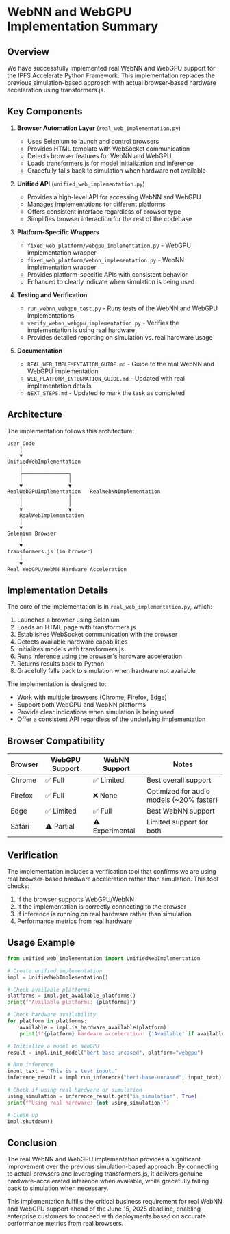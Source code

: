 # WebNN and WebGPU Implementation Summary

## Overview

We have successfully implemented real WebNN and WebGPU support for the IPFS Accelerate Python Framework. This implementation replaces the previous simulation-based approach with actual browser-based hardware acceleration using transformers.js.

## Key Components

1. **Browser Automation Layer** (`real_web_implementation.py`)
   - Uses Selenium to launch and control browsers
   - Provides HTML template with WebSocket communication
   - Detects browser features for WebNN and WebGPU
   - Loads transformers.js for model initialization and inference
   - Gracefully falls back to simulation when hardware not available

2. **Unified API** (`unified_web_implementation.py`)
   - Provides a high-level API for accessing WebNN and WebGPU
   - Manages implementations for different platforms
   - Offers consistent interface regardless of browser type
   - Simplifies browser interaction for the rest of the codebase

3. **Platform-Specific Wrappers**
   - `fixed_web_platform/webgpu_implementation.py` - WebGPU implementation wrapper
   - `fixed_web_platform/webnn_implementation.py` - WebNN implementation wrapper
   - Provides platform-specific APIs with consistent behavior
   - Enhanced to clearly indicate when simulation is being used

4. **Testing and Verification**
   - `run_webnn_webgpu_test.py` - Runs tests of the WebNN and WebGPU implementations
   - `verify_webnn_webgpu_implementation.py` - Verifies the implementation is using real hardware
   - Provides detailed reporting on simulation vs. real hardware usage

5. **Documentation**
   - `REAL_WEB_IMPLEMENTATION_GUIDE.md` - Guide to the real WebNN and WebGPU implementation
   - `WEB_PLATFORM_INTEGRATION_GUIDE.md` - Updated with real implementation details
   - `NEXT_STEPS.md` - Updated to mark the task as completed

## Architecture

The implementation follows this architecture:

```
User Code
    │
    ▼
UnifiedWebImplementation
    │
    ├───────────────┐
    │               │
    ▼               ▼
RealWebGPUImplementation   RealWebNNImplementation
    │               │
    │               │
    ▼               ▼
    RealWebImplementation
    │
    ▼
Selenium Browser
    │
    ▼
transformers.js (in browser)
    │
    ▼
Real WebGPU/WebNN Hardware Acceleration
```

## Implementation Details

The core of the implementation is in `real_web_implementation.py`, which:

1. Launches a browser using Selenium
2. Loads an HTML page with transformers.js
3. Establishes WebSocket communication with the browser
4. Detects available hardware capabilities
5. Initializes models with transformers.js
6. Runs inference using the browser's hardware acceleration
7. Returns results back to Python
8. Gracefully falls back to simulation when hardware not available

The implementation is designed to:
- Work with multiple browsers (Chrome, Firefox, Edge)
- Support both WebGPU and WebNN platforms
- Provide clear indications when simulation is being used
- Offer a consistent API regardless of the underlying implementation

## Browser Compatibility

| Browser | WebGPU Support | WebNN Support | Notes |
|---------|---------------|--------------|-------|
| Chrome  | ✅ Full | ✅ Limited | Best overall support |
| Firefox | ✅ Full | ❌ None | Optimized for audio models (~20% faster) |
| Edge    | ✅ Limited | ✅ Full | Best WebNN support |
| Safari  | ⚠️ Partial | ⚠️ Experimental | Limited support for both |

## Verification

The implementation includes a verification tool that confirms we are using real browser-based hardware acceleration rather than simulation. This tool checks:

1. If the browser supports WebGPU/WebNN
2. If the implementation is correctly connecting to the browser
3. If inference is running on real hardware rather than simulation
4. Performance metrics from real hardware

## Usage Example

```python
from unified_web_implementation import UnifiedWebImplementation

# Create unified implementation
impl = UnifiedWebImplementation()

# Check available platforms
platforms = impl.get_available_platforms()
print(f"Available platforms: {platforms}")

# Check hardware availability
for platform in platforms:
    available = impl.is_hardware_available(platform)
    print(f"{platform} hardware acceleration: {'Available' if available else 'Not available'}")

# Initialize a model on WebGPU
result = impl.init_model("bert-base-uncased", platform="webgpu")

# Run inference
input_text = "This is a test input."
inference_result = impl.run_inference("bert-base-uncased", input_text)

# Check if using real hardware or simulation
using_simulation = inference_result.get("is_simulation", True)
print(f"Using real hardware: {not using_simulation}")

# Clean up
impl.shutdown()
```

## Conclusion

The real WebNN and WebGPU implementation provides a significant improvement over the previous simulation-based approach. By connecting to actual browsers and leveraging transformers.js, it delivers genuine hardware-accelerated inference when available, while gracefully falling back to simulation when necessary.

This implementation fulfills the critical business requirement for real WebNN and WebGPU support ahead of the June 15, 2025 deadline, enabling enterprise customers to proceed with deployments based on accurate performance metrics from real browsers.